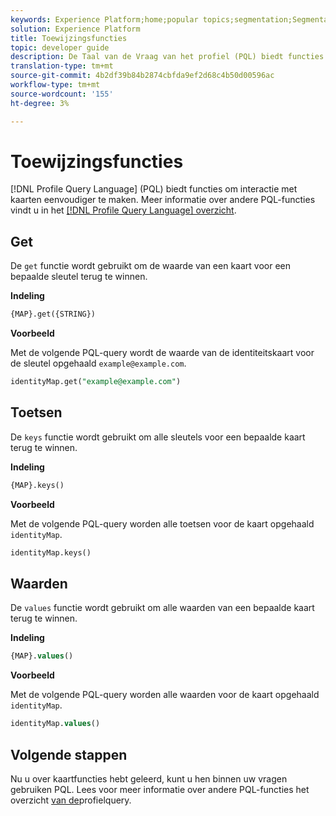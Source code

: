```yaml
---
keywords: Experience Platform;home;popular topics;segmentation;Segmentation;Segmentation Service;pql;PQL;Profile Query Language;map functions;map;
solution: Experience Platform
title: Toewijzingsfuncties
topic: developer guide
description: De Taal van de Vraag van het profiel (PQL) biedt functies om interactie met kaarten gemakkelijker te maken.
translation-type: tm+mt
source-git-commit: 4b2df39b84b2874cbfda9ef2d68c4b50d00596ac
workflow-type: tm+mt
source-wordcount: '155'
ht-degree: 3%

---
```



# Toewijzingsfuncties

[!DNL Profile Query Language] (PQL) biedt functies om interactie met kaarten eenvoudiger te maken. Meer informatie over andere PQL-functies vindt u in het [[!DNL Profile Query Language] overzicht](./overview.md).

## Get

De `get` functie wordt gebruikt om de waarde van een kaart voor een bepaalde sleutel terug te winnen.

**Indeling**

```sql
{MAP}.get({STRING})
```

**Voorbeeld**

Met de volgende PQL-query wordt de waarde van de identiteitskaart voor de sleutel opgehaald `example@example.com`.

```sql
identityMap.get("example@example.com")
```

## Toetsen

De `keys` functie wordt gebruikt om alle sleutels voor een bepaalde kaart terug te winnen.

**Indeling**

```sql
{MAP}.keys()
```

**Voorbeeld**

Met de volgende PQL-query worden alle toetsen voor de kaart opgehaald `identityMap`.

```sql
identityMap.keys()
```

## Waarden

De `values` functie wordt gebruikt om alle waarden van een bepaalde kaart terug te winnen.

**Indeling**

```sql
{MAP}.values()
```

**Voorbeeld**

Met de volgende PQL-query worden alle waarden voor de kaart opgehaald `identityMap`.

```sql
identityMap.values()
```

## Volgende stappen

Nu u over kaartfuncties hebt geleerd, kunt u hen binnen uw vragen gebruiken PQL. Lees voor meer informatie over andere PQL-functies het overzicht [van de](./overview.md)profielquery.

